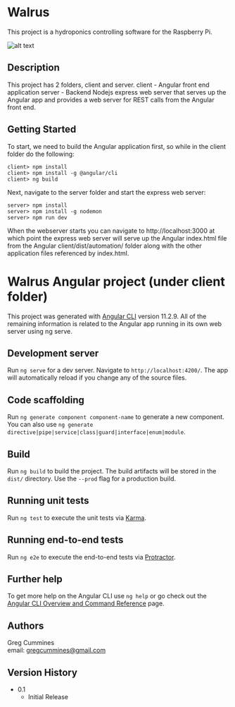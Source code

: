 # Walrus

This project is a hydroponics controlling software for the Raspberry Pi. 

![alt text](https://github.com/gregcummines/walrus/blob/master/client/src/assets/images/walrus.jpeg?raw=true)

## Description

This project has 2 folders, client and server.
client - Angular front end application
server - Backend Nodejs express web server that serves up the Angular app and provides a web server for REST calls from the Angular front end.

## Getting Started

To start, we need to build the Angular application first, so while in the client folder do the following:
```
client> npm install
client> npm install -g @angular/cli
client> ng build
```

Next, navigate to the server folder and start the express web server:
```
server> npm install
server> npm install -g nodemon
server> npm run dev
```

When the webserver starts you can navigate to http://localhost:3000 at which point the express web server will serve up the Angular index.html file from the Angular client/dist/automation/ folder along with the other application files referenced by index.html. 

# Walrus Angular project (under client folder)

This project was generated with [Angular CLI](https://github.com/angular/angular-cli) version 11.2.9. All of the remaining information is related to the Angular app running in its own web server using ng serve.

## Development server

Run `ng serve` for a dev server. Navigate to `http://localhost:4200/`. The app will automatically reload if you change any of the source files.

## Code scaffolding

Run `ng generate component component-name` to generate a new component. You can also use `ng generate directive|pipe|service|class|guard|interface|enum|module`.

## Build

Run `ng build` to build the project. The build artifacts will be stored in the `dist/` directory. Use the `--prod` flag for a production build.

## Running unit tests

Run `ng test` to execute the unit tests via [Karma](https://karma-runner.github.io).

## Running end-to-end tests

Run `ng e2e` to execute the end-to-end tests via [Protractor](http://www.protractortest.org/).

## Further help

To get more help on the Angular CLI use `ng help` or go check out the [Angular CLI Overview and Command Reference](https://angular.io/cli) page.


## Authors

Greg Cummines  
email: gregcummines@gmail.com

## Version History

* 0.1
    * Initial Release

